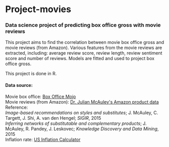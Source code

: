 # Project-movies
### Data science project of predicting box office gross with movie reviews
  
This project aims to find the correlation between movie box office gross and movie reviews (from Amazon). Various features from the movie reviews are extracted, including: average review score, review length, review sentiment score and number of reviews. Models are fitted and used to project box office gross.  
  
This project is done in R.  
  
#### Data source:
Movie box office: [Box Office Mojo](http://www.boxofficemojo.com/daily/?view=bymovie&yr=all&sort=title&order=ASC&p=.htm)  
Movie reviews (from Amazon): [Dr. Julian McAuley's Amazon product data](http://jmcauley.ucsd.edu/data/amazon/)  
Reference:  
*Image-based recommendations on styles and substitutes*; J. McAuley, C. Targett, J. Shi, A. van den Hengel; *SIGIR*, 2015  
*Inferring networks of substitutable and complementary products*; J. McAuley, R. Pandey, J. Leskovec; *Knowledge Discovery and Data Mining*, 2015  
Inflation rate: [US Inflation Calculator](http://www.usinflationcalculator.com/inflation/historical-inflation-rates/)
